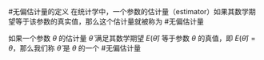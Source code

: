 #无偏估计量的定义 在统计学中，一个参数的估计量（estimator）如果其数学期望等于该参数的真实值，那么这个估计量就被称为 #无偏估计量

如果一个参数 $\theta$ 的估计量 $\hat{\theta}$ 满足其数学期望 $E(\hat{\theta})$ 等于参数 $\theta$ 的真值，即 $E(\hat{\theta}) = \theta$，那么我们称 $\hat{\theta}$ 是 $\theta$ 的一个 #无偏估计量 